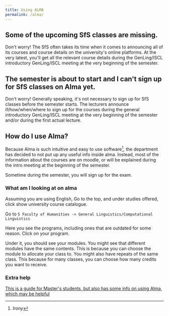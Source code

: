 ```yaml
---
title: Using ALMA
permalink: /alma/
---
```


## Some of the upcoming SfS classes are missing.

Don't worry! The SfS often takes its time when it comes to announcing all of its courses and course details on the university's online platforms. At the very latest, you'll get all the relevant course details during the GenLing/ISCL introductory GenLing/ISCL meeting at the very beginning of the semester.

## The semester is about to start and I can't sign up for SfS classes on Alma yet.

Don't worry! Generally speaking, it's not necessary to sign up for SfS classes before the semester starts. The lecturers announce if/how/when/where to sign up for the courses during the general introductory GenLing/ISCL meeting at the very beginning of the semester and/or during the first actual lecture.

## How do I use Alma?

Because Alma is such intuitive and easy to use software[^1], the department has decided to not put up any useful info inside alma. Instead, most of the information about the courses are on moodle, or will be explained during the intro meeting at the beginning of the semester. 


Sometime during the semester, you will sign up for the exam. 

### What am I looking at on alma 
Assuming you are using English, Go to the top, and under studies offered, click show university course catalogue. 

Go to `5 Faculty of Humanities -> General Linguistics/Computational Linguistics` 

Here you see the programs, including ones that are outdated for some reason. Click on your program. 

Under it, you should see your modules. You might see that different modules have the same contents. This is because you can choose the module to allocate your class to. You might also have repeats of the same class. This because for many classes, you can choose how many credits you want to receive. 


### Extra help


[This is a guide for Master's students, but also has some info on using Alma, which may be helpful](/files/other/almaguide.pdf)


[^1]: _Irony_
